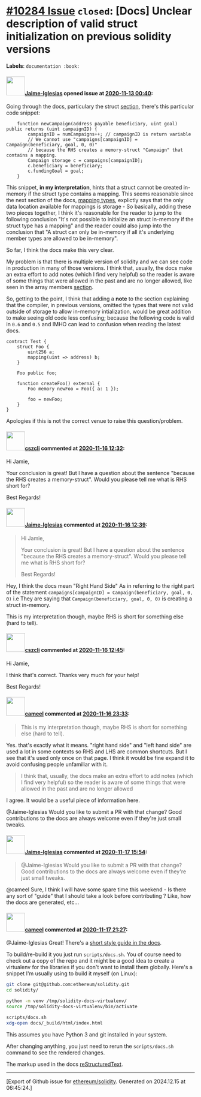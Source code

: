 # [\#10284 Issue](https://github.com/ethereum/solidity/issues/10284) `closed`: [Docs] Unclear description of valid struct initialization on previous solidity versions
**Labels**: `documentation :book:`


#### <img src="https://avatars.githubusercontent.com/u/22358726?u=fa4962aa24e8918efe89611279ac66bbbd68782b&v=4" width="50">[Jaime-Iglesias](https://github.com/Jaime-Iglesias) opened issue at [2020-11-13 00:40](https://github.com/ethereum/solidity/issues/10284):

Going through the docs, particulary the struct [section](https://solidity.readthedocs.io/en/v0.7.4/types.html#structs),  there's this particular code snippet:

```solidity
    function newCampaign(address payable beneficiary, uint goal) public returns (uint campaignID) {
        campaignID = numCampaigns++; // campaignID is return variable
        // We cannot use "campaigns[campaignID] = Campaign(beneficiary, goal, 0, 0)"
        // because the RHS creates a memory-struct "Campaign" that contains a mapping.
        Campaign storage c = campaigns[campaignID];
        c.beneficiary = beneficiary;
        c.fundingGoal = goal;
    }
```

This snippet, **in my interpretation**, hints that a struct cannot be created in-memory if the struct type contains a mapping. This seems reasonable since the next section of the docs, [mapping types](https://solidity.readthedocs.io/en/v0.7.4/types.html#mapping-types),  explictly says that the only data location available for mappings is storage - So basically, adding these two pieces together, I think it's reasonable  for the reader to jump to the following conclusion "It's not possible to initialize an struct in-memory if the struct type has a mapping" and the reader could also jump into the conclusion that "A struct can only be in-memory if all it's underlying member types are allowed to be in-memory".

So far, I think the docs make this very clear.

My problem is that there is multiple version of solidity and we can see code in production in many of those versions. I think that, usually, the docs make an extra effort to add notes (which I find very helpful) so the reader is aware of some things that were allowed in the past and are no longer allowed, like seen in the array members [section](https://solidity.readthedocs.io/en/v0.7.4/types.html#array-members).

So, getting to the point, I think that adding a **note** to the section explaining that the compiler, in previous versions, omitted the types that were not valid outside of storage to allow in-memory intialization, would be great addition to make seeing old code less confusing; because the following code is valid in `0.6` and `0.5` and IMHO can lead to confusion when reading the latest docs.

```solidity
contract Test {
    struct Foo {
        uint256 a;
        mapping(uint => address) b;
    }
    
    Foo public foo;
    
    function createFoo() external {
        Foo memory newFoo = Foo({ a: 1 });
        
        foo = newFoo;
    }
}
```

Apologies if this is not the correct venue to raise this question/problem.

#### <img src="https://avatars.githubusercontent.com/u/32010967?v=4" width="50">[cszcli](https://github.com/cszcli) commented at [2020-11-16 12:32](https://github.com/ethereum/solidity/issues/10284#issuecomment-727949887):

Hi Jamie,

Your conclusion is great! But I have a question about the sentence "because the RHS creates a memory-struct".
Would you please tell me what is RHS short for?

Best Regards!

#### <img src="https://avatars.githubusercontent.com/u/22358726?u=fa4962aa24e8918efe89611279ac66bbbd68782b&v=4" width="50">[Jaime-Iglesias](https://github.com/Jaime-Iglesias) commented at [2020-11-16 12:39](https://github.com/ethereum/solidity/issues/10284#issuecomment-727953415):

> Hi Jamie,
> 
> Your conclusion is great! But I have a question about the sentence "because the RHS creates a memory-struct".
> Would you please tell me what is RHS short for?
> 
> Best Regards!

Hey, I think the docs mean "Right Hand Side" As in referring to the right part of the statement `campaigns[campaignID] = Campaign(beneficiary, goal, 0, 0)` i.e They are saying that `Campaign(beneficiary, goal, 0, 0)` is creating a struct in-memory.

This is my interpretation though, maybe RHS is short for something else (hard to tell).

#### <img src="https://avatars.githubusercontent.com/u/32010967?v=4" width="50">[cszcli](https://github.com/cszcli) commented at [2020-11-16 12:45](https://github.com/ethereum/solidity/issues/10284#issuecomment-727956126):

Hi Jamie,

I think that's correct. Thanks very much for your help!

Best Regards!

#### <img src="https://avatars.githubusercontent.com/u/137030?v=4" width="50">[cameel](https://github.com/cameel) commented at [2020-11-16 23:33](https://github.com/ethereum/solidity/issues/10284#issuecomment-728408106):

> This is my interpretation though, maybe RHS is short for something else (hard to tell).

Yes. that's exactly what it means. "right hand side" and "left hand side" are used a lot in some contexts so RHS and LHS are common shortcuts. But I see that it's used only once on that page. I think it would be fine expand it to avoid confusing people unfamiliar with it.

> I think that, usually, the docs make an extra effort to add notes (which I find very helpful) so the reader is aware of some things that were allowed in the past and are no longer allowed

I agree. It would be a useful piece of information here.

@Jaime-Iglesias Would you like to submit a PR with that change? Good contributions to the docs are always welcome even if they're just small tweaks.

#### <img src="https://avatars.githubusercontent.com/u/22358726?u=fa4962aa24e8918efe89611279ac66bbbd68782b&v=4" width="50">[Jaime-Iglesias](https://github.com/Jaime-Iglesias) commented at [2020-11-17 15:54](https://github.com/ethereum/solidity/issues/10284#issuecomment-729021935):

> @Jaime-Iglesias Would you like to submit a PR with that change? Good contributions to the docs are always welcome even if they're just small tweaks.

@cameel Sure, I think I will have some spare time this weekend - Is there any sort of "guide" that I should take a look before contributing ? Like, how the docs are generated, etc...

#### <img src="https://avatars.githubusercontent.com/u/137030?v=4" width="50">[cameel](https://github.com/cameel) commented at [2020-11-17 21:27](https://github.com/ethereum/solidity/issues/10284#issuecomment-729224294):

@Jaime-Iglesias Great! There's a [short style guide in the docs](https://docs.soliditylang.org/en/latest/contributing.html#documentation-style-guide).

To build/re-build it you just run `scripts/docs.sh`. You of course need to check out a copy of the repo and it might be a good idea to create a virtualenv for the libraries if you don't want to install them globally. Here's a snippet I'm usually using to build it myself (on Linux):
```bash
git clone git@github.com:ethereum/solidity.git
cd solidity/

python -m venv /tmp/solidity-docs-virtualenv/
source /tmp/solidity-docs-virtualenv/bin/activate

scripts/docs.sh
xdg-open docs/_build/html/index.html
```
This assumes you have Python 3 and git installed in your system.

After changing anything, you just need to rerun the `scripts/docs.sh` command to see the rendered changes.

The markup used in the docs [reStructuredText](https://www.sphinx-doc.org/en/master/usage/restructuredtext/index.html).


-------------------------------------------------------------------------------



[Export of Github issue for [ethereum/solidity](https://github.com/ethereum/solidity). Generated on 2024.12.15 at 06:45:24.]

